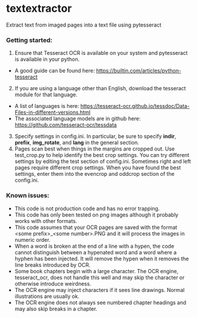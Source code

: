 # textextractor
Extract text from imaged pages into a text file using pytesseract

### Getting started:
1. Ensure that Tesseract OCR is available on your system and pytesseract is available in your python.
  * A good guide can be found here:  https://builtin.com/articles/python-tesseract
2. If you are using a language other than English, download the tesseract module for that language.
  * A list of languages is here: https://tesseract-ocr.github.io/tessdoc/Data-Files-in-different-versions.html
  * The associated language models are in github here:  https://github.com/tesseract-ocr/tessdata
3. Specify settings in config.ini.  In particular, be sure to specify **indir**, **prefix**, **img_rotate**, and **lang** in the general section.  
4. Pages scan best when things in the margins are cropped out.  Use test_crop.py to help identify the best crop settings.  You can try different settings by editing the test section of config.ini.  Sometimes right and left pages require different crop settings.  When you have found the best settings, enter them into the evencrop and oddcrop section of the config.ini.  

### Known issues:

* This code is not production code and has no error trapping.
* This code has only been tested on png images although it probably works with other formats.
* This code assumes that your OCR pages are saved with the format \<some prefix\>\_\<some number\>.PNG and it will process the images in numeric order.
* When a word is broken at the end of a line with a hypen, the code cannot distinguish between a hypenated word and a word where a hyphen has been injected.  It will remove the hypen when it removes the line breaks introduced by OCR.
* Some book chapters begin with a large character.   The OCR engine, tesseract_ocr, does not handle this well and may skip the character or otherwise introduce weirdness.
* The OCR engine may inject characters if it sees line drawings.  Normal illustrations are usually ok.
* The OCR engine does not always see numbered chapter headings and may also skip breaks in a chapter.

